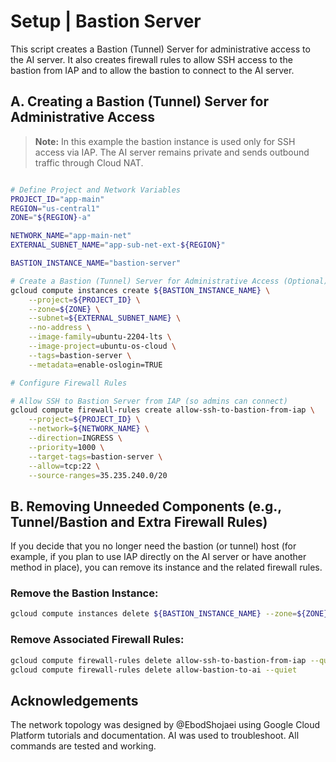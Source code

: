 # Setup | Bastion Server

This script creates a Bastion (Tunnel) Server for administrative access to the AI server. It also creates firewall rules to allow SSH access to the bastion from IAP and to allow the bastion to connect to the AI server.

## **A. Creating a Bastion (Tunnel) Server for Administrative Access**

> **Note:** In this example the bastion instance is used only for SSH access via IAP. The AI server remains private and sends outbound traffic through Cloud NAT.

```bash

# Define Project and Network Variables
PROJECT_ID="app-main"
REGION="us-central1"
ZONE="${REGION}-a"

NETWORK_NAME="app-main-net"
EXTERNAL_SUBNET_NAME="app-sub-net-ext-${REGION}"

BASTION_INSTANCE_NAME="bastion-server"

# Create a Bastion (Tunnel) Server for Administrative Access (Optional)
gcloud compute instances create ${BASTION_INSTANCE_NAME} \
    --project=${PROJECT_ID} \
    --zone=${ZONE} \
    --subnet=${EXTERNAL_SUBNET_NAME} \
    --no-address \
    --image-family=ubuntu-2204-lts \
    --image-project=ubuntu-os-cloud \
    --tags=bastion-server \
    --metadata=enable-oslogin=TRUE

# Configure Firewall Rules

# Allow SSH to Bastion Server from IAP (so admins can connect)
gcloud compute firewall-rules create allow-ssh-to-bastion-from-iap \
    --project=${PROJECT_ID} \
    --network=${NETWORK_NAME} \
    --direction=INGRESS \
    --priority=1000 \
    --target-tags=bastion-server \
    --allow=tcp:22 \
    --source-ranges=35.235.240.0/20

```

## **B. Removing Unneeded Components (e.g., Tunnel/Bastion and Extra Firewall Rules)**

If you decide that you no longer need the bastion (or tunnel) host (for example, if you plan to use IAP directly on the AI server or have another method in place), you can remove its instance and the related firewall rules.

### **Remove the Bastion Instance:**

```bash
gcloud compute instances delete ${BASTION_INSTANCE_NAME} --zone=${ZONE} --quiet
```

### **Remove Associated Firewall Rules:**

```bash
gcloud compute firewall-rules delete allow-ssh-to-bastion-from-iap --quiet
gcloud compute firewall-rules delete allow-bastion-to-ai --quiet
```

## Acknowledgements

The network topology was designed by @EbodShojaei using Google Cloud Platform tutorials and documentation. AI was used to troubleshoot. All commands are tested and working.
